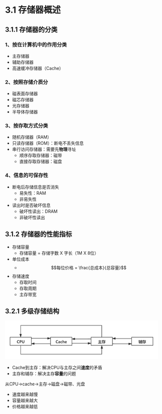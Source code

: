# 3.1 存储器概述

## 3.1.1 存储器的分类

### 1、按在计算机中的作用分类

* 主存储器
* 辅助存储器
* 高速缓冲存储器（Cache）

### 2、按照存储介质分

* 磁表面存储器
* 磁芯存储器
* 光存储器
* 半导体存储器

### 3、按存取方式分类

* 随机存储器（RAM）
* 只读存储器（ROM）：断电不丢失信息
* 串行访问存储器：需要先**物理**寻址
  * 顺序存取存储器：磁带
  * 直接存取存储器：磁盘

### 4、信息的可保存性

* 断电后存储信息是否消失
  * 易失性：RAM
  * 非易失性
* 读出时是否破坏信息
  * 破坏性读出：DRAM
  * 非破坏性读出

## 3.1.2 存储器的性能指标

* 存储容量
  * 存储容量 = 存储字数 X 字长（1M X 8位）
* 单位成本
  * $$每位价格 = \frac{总成本}{总容量}$$ 
* 存储速度
  * 存取时间
  * 存取周期
  * 主存带宽



## 3.2.1 多级存储结构

![](../.gitbook/assets/存储层次.png)

* Cache到主存：解决CPU与主存之间**速度**的矛盾
* 主存和辅存：解决主存**容量**的问题

从CPU→cache→主存→磁盘→磁带、光盘

* 速度越来越慢
* 容量越来越大
* 价格越来越低
